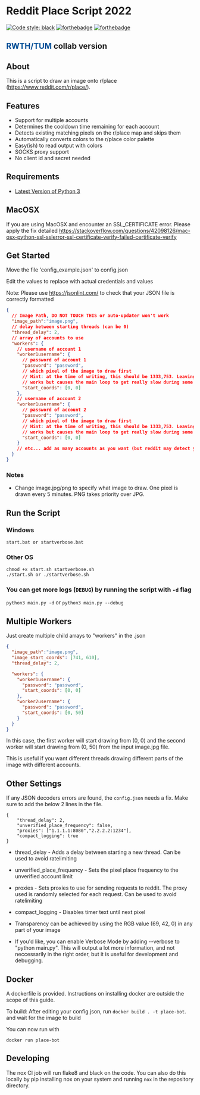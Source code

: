 # Reddit Place Script 2022


[![Code style: black](https://img.shields.io/badge/code%20style-black-000000.svg)](https://github.com/psf/black)
[![forthebadge](https://forthebadge.com/images/badges/made-with-python.svg)](https://forthebadge.com)
[![forthebadge](https://forthebadge.com/images/badges/60-percent-of-the-time-works-every-time.svg)](https://forthebadge.com)

## <span style="color:#004f97;"> RWTH/TUM</span> collab version

## About

This is a script to draw an image onto r/place (<https://www.reddit.com/r/place/>).


## Features

- Support for multiple accounts
- Determines the cooldown time remaining for each account
- Detects existing matching pixels on the r/place map and skips them
- Automatically converts colors to the r/place color palette
- Easy(ish) to read output with colors
- SOCKS proxy support
- No client id and secret needed

## Requirements

- [Latest Version of Python 3](https://www.python.org/downloads/)

## MacOSX
If you are using MacOSX and encounter an SSL_CERTIFICATE error. Please apply the fix detailed https://stackoverflow.com/questions/42098126/mac-osx-python-ssl-sslerror-ssl-certificate-verify-failed-certificate-verify  


## Get Started

Move the file 'config_example.json' to config.json

Edit the values to replace with actual credentials and values

Note: Please use https://jsonlint.com/ to check that your JSON file is correctly formatted

```json
{
  // Image Path, DO NOT TOUCH THIS or auto-updater won't work
  "image_path":"image.png",
  // delay between starting threads (can be 0)
  "thread_delay": 2,
  // array of accounts to use
  "workers": {
    // username of account 1
    "worker1username": {
      // password of account 1
      "password": "password",
      // which pixel of the image to draw first
      // Hint: at the time of writing, this should be 1333,753. Leaving it at 0,0 still
      // works but causes the main loop to get really slow during some heavy calculations
      "start_coords": [0, 0]
    },
    // username of account 2
    "worker1username": {
      // password of account 2
      "password": "password",
      // which pixel of the image to draw first
      // Hint: at the time of writing, this should be 1333,753. Leaving it at 0,0 still
      // works but causes the main loop to get really slow during some heavy calculations
      "start_coords": [0, 0]
    }
    // etc... add as many accounts as you want (but reddit may detect you the more you add)
  }
}
```

### Notes

- Change image.jpg/png to specify what image to draw. One pixel is drawn every 5 minutes. PNG takes priority over JPG.

## Run the Script

### Windows

```shell
start.bat or startverbose.bat
```

### Other OS

```shell
chmod +x start.sh startverbose.sh
./start.sh or ./startverbose.sh
```

### You can get more logs (`DEBUG`) by running the script with `-d` flag

`python3 main.py -d` or `python3 main.py --debug`

## Multiple Workers

Just create multiple child arrays to "workers" in the .json

```json
{
  "image_path":"image.png",
  "image_start_coords": [741, 610],
  "thread_delay": 2,

  "workers": {
    "worker1username": {
      "password": "password",
      "start_coords": [0, 0]
    },
    "worker2username": {
      "password": "password",
      "start_coords": [0, 50]
    }
  }
}
```

In this case, the first worker will start drawing from (0, 0) and the second worker will start drawing from (0, 50) from the input image.jpg file.

This is useful if you want different threads drawing different parts of the image with different accounts.

## Other Settings

If any JSON decoders errors are found, the `config.json` needs a fix. Make sure to add the below 2 lines in the file.

```text
{
    "thread_delay": 2,
    "unverified_place_frequency": false,
    "proxies": ["1.1.1.1:8080","2.2.2.2:1234"],
    "compact_logging": true
}
```

- thread_delay - Adds a delay between starting a new thread. Can be used to avoid ratelimiting
- unverified_place_frequency - Sets the pixel place frequency to the unverified account limit
- proxies - Sets proxies to use for sending requests to reddit. The proxy used is randomly selected for each request. Can be used to avoid ratelimiting
- compact_logging - Disables timer text until next pixel

- Transparency can be achieved by using the RGB value (69, 42, 0) in any part of your image
- If you'd like, you can enable Verbose Mode by adding --verbose to "python main.py". This will output a lot more information, and not neccessarily in the right order, but it is useful for development and debugging.

## Docker

A dockerfile is provided. Instructions on installing docker are outside the scope of this guide.

To build: After editing your config.json, run `docker build . -t place-bot`. and wait for the image to build

You can now run with 

`docker run place-bot`


## Developing

The nox CI job will run flake8 and black on the code. You can also do this locally by pip installing nox on your system and running `nox` in the repository directory.
